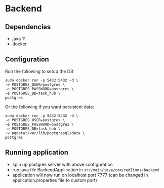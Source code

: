 # Backend

## Dependencies
* java 11
* docker

## Configuration
Run the following to setup the DB:
```
sudo docker run -p 5432:5432 -d \
-e POSTGRES_USER=postgres \
-e POSTGRES_PASSWORD=postgres \
-e POSTGRES_DB=task_hub \
postgres
```
Or the following if you want persistent data:
```
sudo docker run -p 5432:5432 -d \
-e POSTGRES_USER=postgres \
-e POSTGRES_PASSWORD=postgres \
-e POSTGRES_DB=task_hub \
-v pgdata:/var/lib/postgresql/data \
postgres
```

## Running application
* spin up postgres server with above configuration
* run java file BackendApplication in `src/main/java/com/redlions/backend`
* application will now run on localhost port 7777 (can be changed in application.properties file to custom port)